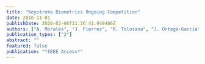 ```yaml
---
title: "Keystroke Biometrics Ongoing Competition"
date: 2016-11-01
publishDate: 2020-02-06T11:36:41.949406Z
authors: ["A. Morales", "J. Fierrez", "R. Tolosana", "J. Ortega-Garcia", "J. Galbally", "\textbfM. Gomez-Barrero", "A. Anjos", "S. Marcel"]
publication_types: ["2"]
abstract: ""
featured: false
publication: "*IEEE Access*"
---
```


